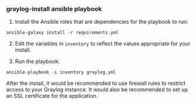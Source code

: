 ### graylog-install ansible playbook

1. Install the Ansible roles that are dependencies for the playbook to run:

`ansible-galaxy install -r requirements.yml`


2. Edit the variables in `inventory` to reflect the values appropriate for your install.


3. Run the playbook:

`ansible-playbook -i inventory graylog.yml`


After the install, it would be recommended to use firewall rules to restrict access to your Graylog instance. It would also be recommended to set up an SSL certificate for the application.
